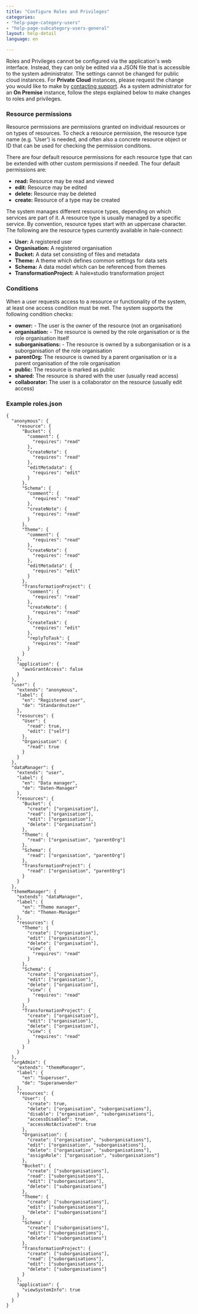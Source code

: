 ```yaml
---
title: "Configure Roles and Privileges"
categories:
- "help-page-category-users"
- "help-page-subcategory-users-general"
layout: help-detail
language: en

---
```


Roles and Privileges cannot be configured via the application's web interface. Instead, they can only be edited via a JSON file that is accessible to the system administrator. The settings cannot be changed for public cloud instances. For **Private Cloud** instances, please request the change you would like to make by [contacting support](mailto:support@wetransform.to). As a system administrator for an **On Premise** instance, follow the steps explained below to make changes to roles and privileges.

### Resource permissions

Resource permissions are permissions granted on individual resources or on types of resources. To check a resource permission, the resource type name (e.g. 'User') is needed, and often also a concrete resource object or ID that can be used for checking the permission conditions.

There are four default resource permissions for each resource type that can be extended with other custom permissions if needed. The four default permissions are:
 
* **read:** Resource may be read and viewed
* **edit:** Resource may be edited
* **delete:** Resource may be deleted
* **create:** Resource of a type may be created

The system manages different resource types, depending on which services are part of it. A resource type is usually managed by a specific service. By convention, resource types start with an uppercase character. The following are the resource types currently available in hale-connect:

* **User:** A registered user
* **Organisation:** A registered organisation
* **Bucket:** A data set consisting of files and metadata
* **Theme:** A theme which defines common settings for data sets
* **Schema:** A data model which can be referenced from themes
* **TransformationProject:** A hale&raquo;studio transformation project

### Conditions

When a user requests access to a resource or functionality of the system, at least one access condition must be met. The system supports the following condition checks:

* **owner:** - The user is the owner of the resource (not an organisation)
* **organisation:** - The resource is owned by the role organisation or is the role organisation itself
* **suborganisations:** - The resource is owned by a suborganisation or is a suborganisation of the role organisation
* **parentOrg:** The resource is owned by a parent organisation or is a parent organisation of the role organisation
* **public:** The resource is marked as public
* **shared:** The resource is shared with the user (usually read access)
* **collaborator:** The user is a collaborator on the resource (usually edit access)

### Example roles.json

    {
      "anonymous": {
        "resource": {
          "Bucket": {
            "comment": {
              "requires": "read"
            },
            "createNote": {
              "requires": "read"
            },
            "editMetadata": {
              "requires": "edit"
            }
          },
          "Schema": {
            "comment": {
              "requires": "read"
            },
            "createNote": {
              "requires": "read"
            }
          },
          "Theme": {
            "comment": {
              "requires": "read"
            },
            "createNote": {
              "requires": "read"
            },
            "editMetadata": {
              "requires": "edit"
            }
          },
          "TransformationProject": {
            "comment": {
              "requires": "read"
            },
            "createNote": {
              "requires": "read"
            },
            "createTask": {
              "requires": "edit"
            },
            "replyToTask": {
              "requires": "read"
            }
          }
        },
        "application": {
          "awsGrantAccess": false
        }
      },
      "user": {
        "extends": "anonymous",
        "label": {
          "en": "Registered user",
          "de": "Standardnutzer"
        },
        "resources": {
          "User": {
            "read": true,
            "edit": ["self"]
          },
          "Organisation": {
            "read": true
          }
        }
      },
      "dataManager": {
        "extends": "user",
        "label": {
          "en": "Data manager",
          "de": "Daten-Manager"
        },
        "resources": {
          "Bucket": {
            "create": ["organisation"],
            "read": ["organisation"],
            "edit": ["organisation"],
            "delete": ["organisation"]
          },
          "Theme": {
            "read": ["organisation", "parentOrg"]
          },
          "Schema": {
            "read": ["organisation", "parentOrg"]
          },
          "TransformationProject": {
            "read": ["organisation", "parentOrg"]
          }
        }
      },
      "themeManager": {
        "extends": "dataManager",
        "label": {
          "en": "Theme manager",
          "de": "Themen-Manager"
        },
        "resources": {
          "Theme": {
            "create": ["organisation"],
            "edit": ["organisation"],
            "delete": ["organisation"],
            "view": {
              "requires": "read"
            }
          },
          "Schema": {
            "create": ["organisation"],
            "edit": ["organisation"],
            "delete": ["organisation"],
            "view": {
              "requires": "read"
            }
          },
          "TransformationProject": {
            "create": ["organisation"],
            "edit": ["organisation"],
            "delete": ["organisation"],
            "view": {
              "requires": "read"
            }
          }
        }
      },
      "orgAdmin": {
        "extends": "themeManager",
        "label": {
          "en": "Superuser",
          "de": "Superanwender"
        },
        "resources": {
          "User": {
            "create": true,
            "delete": ["organisation", "suborganisations"],
            "disable": ["organisation", "suborganisations"],
            "accessDisabled": true,
            "accessNotActivated": true
          },
          "Organisation": {
            "create": ["organisation", "suborganisations"],
            "edit": ["organisation", "suborganisations"],
            "delete": ["organisation", "suborganisations"],
            "assignRole": ["organisation", "suborganisations"]
          },
          "Bucket": {
            "create": ["suborganisations"],
            "read": ["suborganisations"],
            "edit": ["suborganisations"],
            "delete": ["suborganisations"]
          },
          "Theme": {
            "create": ["suborganisations"],
            "edit": ["suborganisations"],
            "delete": ["suborganisations"]
          },
          "Schema": {
            "create": ["suborganisations"],
            "edit": ["suborganisations"],
            "delete": ["suborganisations"]
          },
          "TransformationProject": {
            "create": ["suborganisations"],
            "read": ["suborganisations"],
            "edit": ["suborganisations"],
            "delete": ["suborganisations"]
          }
        },
        "application": {
          "viewSystemInfo": true
        }
      }
    }
